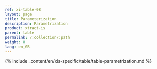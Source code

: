 ```yaml
---
ref: xi-table-08
layout: page
title: Parameterization 
description: Parametrization 
product: xtract-is
parent: table
permalink: /:collection/:path
weight: 8
lang: en_GB
---
```

{% include _content/en/xis-specific/table/table-parametrization.md  %}